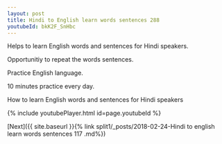 ```yaml
---
layout: post
title: Hindi to English learn words sentences 288 
youtubeId: bkK2F_SnHbc
---
```

 
 
Helps to learn English words and sentences for Hindi speakers.

Opportunitiy to repeat the words sentences. 

Practice English language. 
 
10 minutes practice every day. 
 
How to learn English words and sentences for Hindi speakers 
 
{% include youtubePlayer.html id=page.youtubeId %}
 
 
[Next]({{ site.baseurl }}{% link  split1/_posts/2018-02-24-Hindi to english learn words sentences 117 .md%})
 

